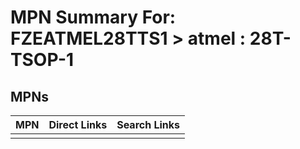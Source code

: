 



# MPN Summary For: FZEATMEL28TTS1 > atmel : 28T-TSOP-1

## MPNs
  

|MPN|Direct Links|Search Links|
| :--- | :--- | :--- |
||||
